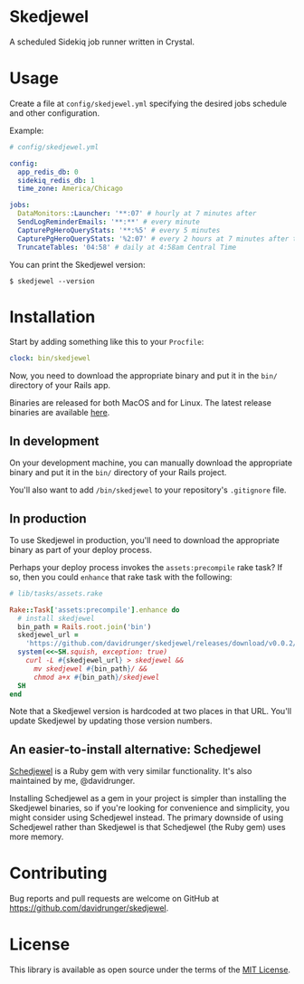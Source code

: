 # Skedjewel

A scheduled Sidekiq job runner written in Crystal.

# Usage

Create a file at `config/skedjewel.yml` specifying the desired jobs schedule and other
configuration.

Example:

```yml
# config/skedjewel.yml

config:
  app_redis_db: 0
  sidekiq_redis_db: 1
  time_zone: America/Chicago

jobs:
  DataMonitors::Launcher: '**:07' # hourly at 7 minutes after
  SendLogReminderEmails: '**:**' # every minute
  CapturePgHeroQueryStats: '**:%5' # every 5 minutes
  CapturePgHeroQueryStats: '%2:07' # every 2 hours at 7 minutes after the hour
  TruncateTables: '04:58' # daily at 4:58am Central Time
```

You can print the Skedjewel version:

```
$ skedjewel --version
```

# Installation

Start by adding something like this to your `Procfile`:

```yml
clock: bin/skedjewel
```

Now, you need to download the appropriate binary and put it in the `bin/` directory of your Rails
app.

Binaries are released for both MacOS and for Linux. The latest release binaries are available
[here][latest-release].

[latest-release]: https://github.com/davidrunger/skedjewel/releases/latest

## In development

On your development machine, you can manually download the appropriate binary and put it in the
`bin/` directory of your Rails project.

You'll also want to add `/bin/skedjewel` to your repository's `.gitignore` file.

## In production

To use Skedjewel in production, you'll need to download the appropriate binary as part of your
deploy process.

Perhaps your deploy process invokes the `assets:precompile` rake task? If so, then you could
`enhance` that rake task with the following:

```rb
# lib/tasks/assets.rake

Rake::Task['assets:precompile'].enhance do
  # install skedjewel
  bin_path = Rails.root.join('bin')
  skedjewel_url =
    'https://github.com/davidrunger/skedjewel/releases/download/v0.0.2/skedjewel-v0.0.2-linux'
  system(<<~SH.squish, exception: true)
    curl -L #{skedjewel_url} > skedjewel &&
      mv skedjewel #{bin_path}/ &&
      chmod a+x #{bin_path}/skedjewel
  SH
end
```

Note that a Skedjewel version is hardcoded at two places in that URL. You'll update Skedjewel by
updating those version numbers.

## An easier-to-install alternative: Schedjewel

[Schedjewel][schedjewel] is a Ruby gem with very similar functionality. It's also maintained by me,
@davidrunger.

Installing Schedjewel as a gem in your project is simpler than installing the Skedjewel binaries, so
if you're looking for convenience and simplicity, you might consider using Schedjewel instead. The
primary downside of using Schedjewel rather than Skedjewel is that Schedjewel (the Ruby gem) uses
more memory.

[schedjewel]: https://github.com/davidrunger/schedjewel

# Contributing

Bug reports and pull requests are welcome on GitHub at https://github.com/davidrunger/skedjewel.

# License

This library is available as open source under the terms of the [MIT
License](https://opensource.org/licenses/MIT).
